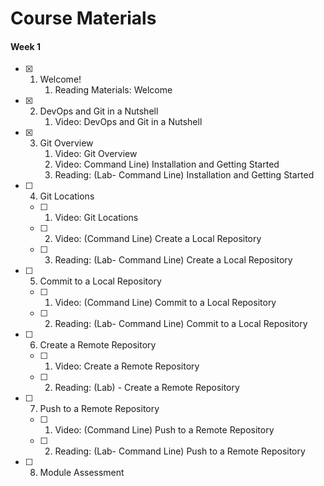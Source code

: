 # Course Materials

#### Week 1

- [x] 1. Welcome!
        1. Reading Materials: Welcome
- [x] 2. DevOps and Git in a Nutshell
        1. Video: DevOps and Git in a Nutshell
- [x] 3. Git Overview
        1. Video: Git Overview
        2. Video: Command Line) Installation and Getting Started
        3. Reading: (Lab- Command Line) Installation and Getting Started
- [ ] 4. Git Locations
   - [ ] 1. Video: Git Locations
   - [ ] 2. Video: (Command Line) Create a Local Repository
   - [ ] 3. Reading: (Lab- Command Line) Create a Local Repository
- [ ] 5. Commit to a Local Repository
   - [ ] 1. Video: (Command Line) Commit to a Local Repository
   - [ ] 2. Reading: (Lab- Command Line) Commit to a Local Repository
- [ ] 6. Create a Remote Repository
   - [ ] 1. Video: Create a Remote Repository
   - [ ] 2. Reading: (Lab) - Create a Remote Repository
- [ ] 7. Push to a Remote Repository
   - [ ] 1. Video: (Command Line) Push to a Remote Repository
   - [ ] 2. Reading: (Lab- Command Line) Push to a Remote Repository
- [ ] 8. Module Assessment